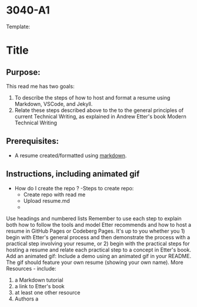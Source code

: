 # 3040-A1
Template: 

# Title
## Purpose: 
This read me has two goals: 
1. To describe the steps of how to host and format a resume using Markdown, VSCode, and Jekyll. 
2. Relate these steps described above to the to the general principles of current Technical
Writing, as explained in Andrew Etter's book Modern Technical Writing

## Prerequisites: 
- A resume created/formatted using [markdown](https://www.markdownguide.org/basic-syntax/). 
## Instructions, including animated gif

 - How do I create the repo ? 
    -Steps to create repo: 
    - Create repo with read me 
    - Upload resume.md 
    - 
Use headings and numbered lists
Remember to use each step to explain
both how to follow the tools and model Etter
recommends and how to host a resume in GitHub Pages or Codeberg Pages. It's up to
you whether you 1) begin with Etter's general process and then demonstrate the
process with a practical step involving your resume, or 2) begin with the practical
steps for hosting a resume and relate each practical step to a concept in Etter's book.
Add an animated gif: Include a demo using an animated gif in your README. The gif
should feature your own resume (showing your own name).
More Resources - include:
1. a Markdown tutorial
2. a link to Etter's book
3. at least one other resource
5. Authors a
